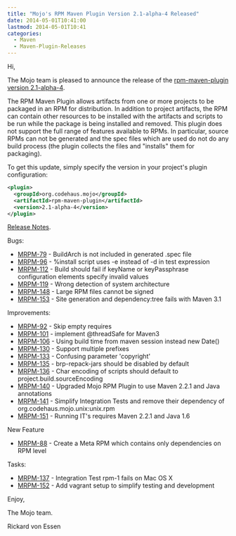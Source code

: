 ```yaml
---
title: "Mojo's RPM Maven Plugin Version 2.1-alpha-4 Released"
date: 2014-05-01T10:41:00
lastmod: 2014-05-01T10:41
categories:
  - Maven
  - Maven-Plugin-Releases
---
```

Hi,

The Mojo team is pleased to announce the release of the
[rpm-maven-plugin version 2.1-alpha-4](http://mojo.codehaus.org/rpm-maven-plugin/).

The RPM Maven Plugin allows artifacts from one or more projects to be
packaged in an RPM for distribution. In addition to project artifacts, the
RPM can contain other resources to be installed with the artifacts and
scripts to be run while the package is being installed and removed. This
plugin does not support the full range of features available to RPMs. In
particular, source RPMs can not be generated and the spec files which are
used do not do any build process (the plugin collects the files and
"installs" them for packaging).


To get this update, simply specify the version in your project's plugin
configuration:

```xml
<plugin>
  <groupId>org.codehaus.mojo</groupId>
  <artifactId>rpm-maven-plugin</artifactId>
  <version>2.1-alpha-4</version>
</plugin>
```

<!-- more -->

[Release Notes](http://jira.codehaus.org/secure/ReleaseNote.jspa?projectId=11970&version=19640).

Bugs:

* [MRPM-79](https://issues.apache.org/jira/browse/MRPM-79) - BuildArch is not included in generated .spec file
* [MRPM-96](https://issues.apache.org/jira/browse/MRPM-96) - %install script uses -e instead of -d in test expression
* [MRPM-112](https://issues.apache.org/jira/browse/MRPM-112) - Build should fail if keyName or keyPassphrase configuration elements specify invalid values
* [MRPM-119](https://issues.apache.org/jira/browse/MRPM-119) - Wrong detection of system architecture
* [MRPM-148](https://issues.apache.org/jira/browse/MRPM-148) - Large RPM files cannot be signed
* [MRPM-153](https://issues.apache.org/jira/browse/MRPM-153) - Site generation and dependency:tree fails with Maven 3.1

Improvements:

 * [MRPM-92](https://issues.apache.org/jira/browse/MRPM-92) - Skip empty requires
 * [MRPM-101](https://issues.apache.org/jira/browse/MRPM-101) - implement @threadSafe for Maven3
 * [MRPM-106](https://issues.apache.org/jira/browse/MRPM-106) - Using build time from maven session instead new Date()
 * [MRPM-130](https://issues.apache.org/jira/browse/MRPM-130) - Support multiple prefixes
 * [MRPM-133](https://issues.apache.org/jira/browse/MRPM-133) - Confusing parameter 'copyright'
 * [MRPM-135](https://issues.apache.org/jira/browse/MRPM-135) - brp-repack-jars should be disabled by default
 * [MRPM-136](https://issues.apache.org/jira/browse/MRPM-136) - Char encoding of scripts should default to project.build.sourceEncoding
 * [MRPM-140](https://issues.apache.org/jira/browse/MRPM-140) - Upgraded Mojo RPM Plugin to use Maven 2.2.1 and Java annotations
 * [MRPM-141](https://issues.apache.org/jira/browse/MRPM-141) - Simplify Integration Tests and remove their dependency of org.codehaus.mojo.unix:unix.rpm
 * [MRPM-151](https://issues.apache.org/jira/browse/MRPM-151) - Running IT's requires Maven 2.2.1 and Java 1.6

New Feature

 * [MRPM-88](https://issues.apache.org/jira/browse/MRPM-88) - Create a Meta RPM which contains only dependencies on RPM level

Tasks:

 * [MRPM-137](https://issues.apache.org/jira/browse/MRPM-137) - Integration Test rpm-1 fails on Mac OS X
 * [MRPM-152](https://issues.apache.org/jira/browse/MRPM-152) - Add vagrant setup to simplify testing and development

Enjoy,

The Mojo team.

Rickard von Essen


